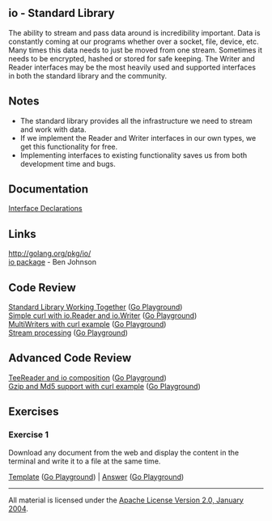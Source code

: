 ## io - Standard Library

The ability to stream and pass data around is incredibility important. Data is constantly coming at our programs whether over a socket, file, device, etc. Many times this data needs to just be moved from one stream. Sometimes it needs to be encrypted, hashed or stored for safe keeping. The Writer and Reader interfaces may be the most heavily used and supported interfaces in both the standard library and the community.

## Notes

* The standard library provides all the infrastructure we need to stream and work with data.
* If we implement the Reader and Writer interfaces in our own types, we get this functionality for free.
* Implementing interfaces to existing functionality saves us from both development time and bugs.

## Documentation

[Interface Declarations](documentation/interfaces.md)

## Links

http://golang.org/pkg/io/  
[io package](https://medium.com/@benbjohnson/go-walkthrough-io-package-8ac5e95a9fbd#.d2ebstv0q) - Ben Johnson  

## Code Review

[Standard Library Working Together](example1/example1.go) ([Go Playground](https://play.golang.org/p/Ikm0s6vjoi))  
[Simple curl with io.Reader and io.Writer](example2/example2.go) ([Go Playground](https://play.golang.org/p/b_BxHFATti))  
[MultiWriters with curl example](example3/example3.go) ([Go Playground](https://play.golang.org/p/3UeN6iAE-k))  
[Stream processing](example4/example4.go) ([Go Playground](https://play.golang.org/p/9h53-8jZUW))  

## Advanced Code Review

[TeeReader and io composition](advanced/example1/example1.go) ([Go Playground](https://play.golang.org/p/9QSXbjtPxe))  
[Gzip and Md5 support with curl example](advanced/example2/example2.go) ([Go Playground](https://play.golang.org/p/kN97kdqRGy))

## Exercises

### Exercise 1

Download any document from the web and display the content in the terminal and write it to a file at the same time.

[Template](exercises/template1/template1.go) ([Go Playground](http://play.golang.org/p/ZCqK8ek58U)) | 
[Answer](exercises/exercise1/exercise1.go) ([Go Playground](http://play.golang.org/p/bogTavYBEx))
___
All material is licensed under the [Apache License Version 2.0, January 2004](http://www.apache.org/licenses/LICENSE-2.0).
